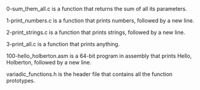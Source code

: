 0-sum_them_all.c is a function that returns the sum of all its parameters.


1-print_numbers.c is a function that prints numbers, followed by a new line.


2-print_strings.c is a function that prints strings, followed by a new line.


3-print_all.c is a function that prints anything.


100-hello_holberton.asm is  a 64-bit program in assembly that prints Hello, Holberton, followed by a new line.


 variadic_functions.h is the header file that contains all the function prototypes.